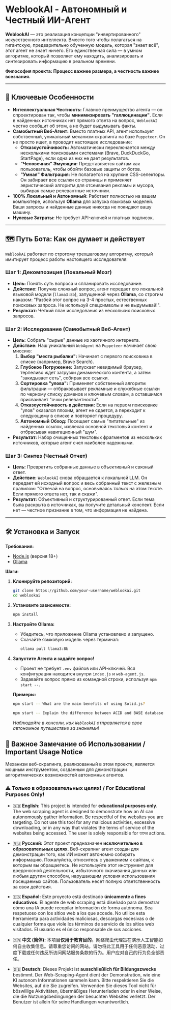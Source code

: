 # WeblookAI - Автономный и Честный ИИ-Агент

**WeblookAI** — это реализация концепции "инвертированного" искусственного интеллекта. Вместо того чтобы полагаться на гигантскую, предварительно обученную модель, которая "знает всё", этот агент не знает ничего. Его единственная сила — в умном алгоритме, который позволяет ему находить, анализировать и синтезировать информацию в реальном времени.

**Философия проекта: Процесс важнее размера, а честность важнее всезнания.**

---

## 🚀 Ключевые Особенности

*   **Интеллектуальная Честность:** Главное преимущество агента — он спроектирован так, чтобы **минимизировать "галлюцинации"**. Если в найденных источниках нет прямого ответа на вопрос, `WeblookAI` честно сообщит об этом, а не будет выдумывать факты.
*   **Самобытный Веб-Агент:** Вместо платных API, агент использует собственный, уникальный механизм скрапинга на базе `Puppeteer`. Он не просто ищет, а проводит настоящее исследование:
    *   **Отказоустойчивость:** Автоматически переключается между несколькими поисковыми системами (Brave, DuckDuckGo, StartPage), если одна из них не дает результатов.
    *   **"Человечная" Эмуляция:** Представляется сайтам как пользователь, чтобы обойти базовые защиты от ботов.
    *   **"Умная" Фильтрация:** Не полагается на хрупкие CSS-селекторы. Он забирает все ссылки со страницы и применяет эвристический алгоритм для отсеивания рекламы и мусора, выбирая самые релевантные источники.
*   **100% Локальный и Автономный:** Работает полностью на вашем компьютере, используя **Ollama** для запуска языковых моделей. Ваши запросы и найденные данные никогда не покидают вашу машину.
*   **Нулевые Затраты:** Не требует API-ключей и платных подписок.

---

## 🗺️ Путь Бота: Как он думает и действует

`WeblookAI` работает по строгому трехшаговому алгоритму, который имитирует процесс работы настоящего исследователя:

### Шаг 1: Декомпозиция (Локальный Мозг)
*   **Цель:** Понять суть вопроса и спланировать исследование.
*   **Действие:** Получив сложный вопрос, агент передает его локальной языковой модели (`llama3:8b`), запущенной через **Ollama**, со строгим наказом: "Разбей этот вопрос на 3-4 простых, естественных поисковых запроса. Не используй спецсимволы и не выдумывай!".
*   **Результат:** Четкий план исследования из нескольких поисковых запросов.

### Шаг 2: Исследование (Самобытный Веб-Агент)
*   **Цель:** Собрать "сырые" данные из хаотичного интернета.
*   **Действие:** Наш уникальный `WebAgent` на `Puppeteer` начинает свою миссию:
    1.  **Выбор "места рыбалки":** Начинает с первого поисковика в списке (например, Brave Search).
    2.  **Глубокое Погружение:** Запускает невидимый браузер, терпеливо ждет загрузки динамического контента, а затем "закидывает сеть", собирая все ссылки.
    3.  **Сортировка "улова":** Применяет собственный алгоритм фильтрации — отбраковывает рекламные и служебные ссылки по черному списку доменов и ключевым словам, а оставшимся присваивает "очки релевантности".
    4.  **Отказоустойчивость в действии:** Если на первом поисковике "улов" оказался плохим, агент не сдается, а переходит к следующему в списке и повторяет процедуру.
    5.  **Автономный Обход:** Посещает самые "питательные" из найденных ссылок, извлекая основной текстовый контент и отбрасывая навигационный "шум".
*   **Результат:** Набор очищенных текстовых фрагментов из нескольких источников, которые агент счел наиболее надежными.

### Шаг 3: Синтез (Честный Отчет)
*   **Цель:** Превратить собранные данные в объективный и связный ответ.
*   **Действие:** `WeblookAI` снова обращается к локальной LLM. Он передает ей исходный вопрос и весь собранный текст с железным правилом: "Отвечай на вопрос, основываясь *только* на этом тексте. Если прямого ответа нет, так и скажи".
*   **Результат:** Объективный и структурированный ответ. Если тема была раскрыта в источниках, вы получите детальный конспект. Если нет — честное признание в том, что информация не найдена.

---

## 🛠️ Установка и Запуск

**Требования:**
*   [Node.js](https://nodejs.org/) (версия 18+)
*   [Ollama](https://ollama.com/)

**Шаги:**

1.  **Клонируйте репозиторий:**
    ```bash
    git clone https://github.com/your-username/weblookai.git
    cd weblookai
    ```

2.  **Установите зависимости:**
    ```bash
    npm install
    ```

3.  **Настройте Ollama:**
    *   Убедитесь, что приложение Ollama установлено и запущено.
    *   Скачайте языковую модель через терминал:
        ```bash
        ollama pull llama3:8b
        ```

4.  **Запустите Агента и задайте вопрос!**
    *   Проект не требует `.env` файлов или API-ключей. Вся конфигурация находится внутри `index.js` и `web-agent.js`.
    *   Задавайте вопрос прямо из командной строки, используя `npm start --`.

    **Примеры:**
    ```bash
    npm start -- What are the main benefits of using Solid.js?
    ```
    ```bash
    npm start -- Explain the difference between ACID and BASE database models
    ```
    *Наблюдайте в консоли, как `WeblookAI` отправляется в свое автономное путешествие за знаниями!*

## 📜 Важное Замечание об Использовании / Important Usage Notice

Механизм веб-скрапинга, реализованный в этом проекте, является мощным инструментом, созданным для демонстрации алгоритмических возможностей автономных агентов.

### ⚠️ Только в образовательных целях! / For Educational Purposes Only!

*   🇬🇧 **English:** This project is intended for **educational purposes only**. The web scraping agent is designed to demonstrate how an AI can autonomously gather information. Be respectful of the websites you are targeting. Do not use this tool for any malicious activities, excessive downloading, or in any way that violates the terms of service of the websites being accessed. The user is solely responsible for তাদের actions.

*   🇷🇺 **Русский:** Этот проект предназначен **исключительно в образовательных целях**. Веб-скрапинг агент создан для демонстрации того, как ИИ может автономно собирать информацию. Пожалуйста, относитесь с уважением к сайтам, к которым вы обращаетесь. Не используйте этот инструмент для вредоносной деятельности, избыточного скачивания данных или любым другим способом, нарушающим условия использования посещаемых сайтов. Пользователь несет полную ответственность за свои действия.

*   🇪🇸 **Español:** Este proyecto está destinado **únicamente a fines educativos**. El agente de web scraping está diseñado para demostrar cómo una IA puede recopilar información de forma autónoma. Sea respetuoso con los sitios web a los que accede. No utilice esta herramienta para actividades maliciosas, descargas excesivas o de cualquier forma que viole los términos de servicio de los sitios web visitados. El usuario es el único responsable de sus acciones.

*   🇨🇳 **中文 (简体):** 本项目**仅用于教育目的**。网络爬虫代理旨在演示人工智能如何自主收集信息。请尊重您访问的网站。请勿将此工具用于任何恶意活动、过度下载或任何违反所访问网站服务条款的行为。用户应对自己的行为负全部责任。

*   🇩🇪 **Deutsch:** Dieses Projekt ist **ausschließlich für Bildungszwecke** bestimmt. Der Web-Scraping-Agent dient der Demonstration, wie eine KI autonom Informationen sammeln kann. Bitte respektieren Sie die Websites, auf die Sie zugreifen. Verwenden Sie dieses Tool nicht für böswillige Aktivitäten, übermäßiges Herunterladen oder in einer Weise, die die Nutzungsbedingungen der besuchten Websites verletzt. Der Benutzer ist allein für seine Handlungen verantwortlich.